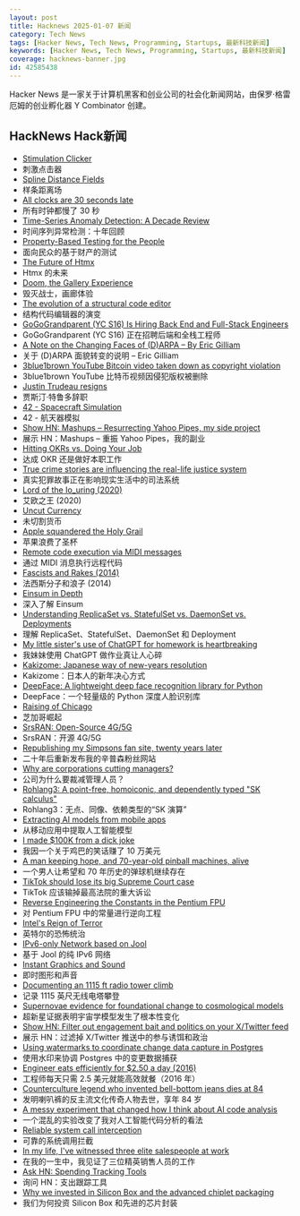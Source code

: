 ```yaml
---
layout: post
title: Hacknews 2025-01-07 新闻
category: Tech News
tags: [Hacker News, Tech News, Programming, Startups, 最新科技新闻]
keywords: [Hacker News, Tech News, Programming, Startups, 最新科技新闻]
coverage: hacknews-banner.jpg
id: 42585438
---
```


Hacker News 是一家关于计算机黑客和创业公司的社会化新闻网站，由保罗·格雷厄姆的创业孵化器 Y Combinator 创建。

## HackNews Hack新闻

- [Stimulation Clicker](https://neal.fun/stimulation-clicker/)
- 刺激点击器
- [Spline Distance Fields](https://zone.dog/braindump/spline_fields/)
- 样条距离场
- [All clocks are 30 seconds late](https://victorpoughon.fr/all-clocks-are-30-seconds-late/)
- 所有时钟都慢了 30 秒
- [Time-Series Anomaly Detection: A Decade Review](https://arxiv.org/abs/2412.20512)
- 时间序列异常检测：十年回顾
- [Property-Based Testing for the People](https://repository.upenn.edu/entities/publication/72ca3499-c5f6-4fc1-b5a3-9d66d8dd534e)
- 面向民众的基于财产的测试
- [The Future of Htmx](https://htmx.org/essays/future/)
- Htmx 的未来
- [Doom, the Gallery Experience](https://bobatealee.itch.io/doom-the-gallery-experience)
- 毁灭战士，画廊体验
- [The evolution of a structural code editor](https://crowdhailer.me/2025-01-02/the-evolution-of-a-structural-code-editor/)
- 结构代码编辑器的演变
- [GoGoGrandparent (YC S16) Is Hiring Back End and Full-Stack Engineers]()
- GoGoGrandparent (YC S16) 正在招聘后端和全栈工程师
- [A Note on the Changing Faces of (D)ARPA – By Eric Gilliam](https://www.freaktakes.com/p/a-note-on-the-changing-faces-of-darpa)
- 关于 (D)ARPA 面貌转变的说明 – Eric Gilliam
- [3blue1brown YouTube Bitcoin video taken down as copyright violation](https://twitter.com/3blue1brown/status/1876291319955398799)
- 3blue1brown YouTube 比特币视频因侵犯版权被删除
- [Justin Trudeau resigns](https://www.bbc.com/news/live/clyjmy7vl64t)
- 贾斯汀·特鲁多辞职
- [42 - Spacecraft Simulation](https://github.com/ericstoneking/42)
- 42 - 航天器模拟
- [Show HN: Mashups – Resurrecting Yahoo Pipes, my side project](https://www.mashups.io)
- 展示 HN：Mashups – 重振 Yahoo Pipes，我的副业
- [Hitting OKRs vs. Doing Your Job](https://jessitron.com/2025/01/05/hitting-okrs-vs-doing-your-job/)
- 达成 OKR 还是做好本职工作
- [True crime stories are influencing the real-life justice system](https://www.cbc.ca/lite/story/1.7421943)
- 真实犯罪故事正在影响现实生活中的司法系统
- [Lord of the Io_uring (2020)](https://unixism.net/loti/index.html)
- 艾欧之王 (2020)
- [Uncut Currency](https://www.usmint.gov/paper-currency/uncut-currency/)
- 未切割货币
- [Apple squandered the Holy Grail](https://xeiaso.net/blog/2025/squandered-holy-grail/)
- 苹果浪费了圣杯
- [Remote code execution via MIDI messages](https://psi3.ru/blog/swl01u/)
- 通过 MIDI 消息执行远程代码
- [Fascists and Rakes (2014)](http://reasonableapproximation.net/2014/01/04/facists-and-rakes.html)
- 法西斯分子和浪子 (2014)
- [Einsum in Depth](https://einsum.joelburget.com/)
- 深入了解 Einsum
- [Understanding ReplicaSet vs. StatefulSet vs. DaemonSet vs. Deployments](https://abhisman.notion.site/Understanding-ReplicaSet-vs-StatefulSet-vs-DaemonSet-vs-Deployments-a521f9a46ea446219d98be4972f2e16e)
- 理解 ReplicaSet、StatefulSet、DaemonSet 和 Deployment
- [My little sister's use of ChatGPT for homework is heartbreaking](https://old.reddit.com/r/ChatGPT/comments/1hun3e4/my_little_sisters_use_of_chatgpt_for_homework_is/)
- 我妹妹使用 ChatGPT 做作业真让人心碎
- [Kakizome: Japanese way of new-years resolution](https://harimus.github.io//2025/01/02/kakizome.html)
- Kakizome：日本人的新年决心方式
- [DeepFace: A lightweight deep face recognition library for Python](https://github.com/serengil/deepface)
- DeepFace：一个轻量级的 Python 深度人脸识别库
- [Raising of Chicago](https://en.wikipedia.org/wiki/Raising_of_Chicago)
- 芝加哥崛起
- [SrsRAN: Open-Source 4G/5G](https://github.com/srsran)
- SrsRAN：开源 4G/5G
- [Republishing my Simpsons fan site, twenty years later](https://www.bingeclock.com/blog/post/republishing-my-simpsons-fan-site-twenty-years-later)
- 二十年后重新发布我的辛普森粉丝网站
- [Why are corporations cutting managers?](https://arnoldkling.substack.com/p/why-are-corporations-cutting-managers)
- 公司为什么要裁减管理人员？
- [Rohlang3: A point-free, homoiconic, and dependently typed "SK calculus"](https://rohan.ga/blog/rohlang3/)
- Rohlang3：无点、同像、依赖类型的“SK 演算”
- [Extracting AI models from mobile apps](https://altayakkus.substack.com/p/you-wouldnt-download-an-ai)
- 从移动应用中提取人工智能模型
- [I made $100K from a dick joke](https://imgur.com/gallery/KZ4u3c4)
- 我因一个关于鸡巴的笑话赚了 10 万美元
- [A man keeping hope, and 70-year-old pinball machines, alive](https://arstechnica.com/gaming/2025/01/meet-the-man-keeping-hope-and-70-year-old-pinball-machines-alive/)
- 一个男人让希望和 70 年历史的弹球机继续存在
- [TikTok should lose its big Supreme Court case](https://www.vox.com/scotus/393199/tiktok-supreme-court-first-amendment)
- TikTok 应该输掉最高法院的重大诉讼
- [Reverse Engineering the Constants in the Pentium FPU](http://www.righto.com/2025/01/pentium-floating-point-ROM.html)
- 对 Pentium FPU 中的常量进行逆向工程
- [Intel's Reign of Terror](https://www.youtube.com/watch?v=TdSAuYCcs_o)
- 英特尔的恐怖统治
- [IPv6-only Network based on Jool](https://taoshu.in/unix/jool-nat64.html)
- 基于 Jool 的纯 IPv6 网络
- [Instant Graphics and Sound](https://breakintochat.com/blog/category/instant-graphics-and-sound/)
- 即时图形和声音
- [Documenting an 1115 ft radio tower climb](https://www.jeffgeerling.com/blog/2024/documenting-1115-ft-radio-tower-climb)
- 记录 1115 英尺无线电塔攀登
- [Supernovae evidence for foundational change to cosmological models](https://academic.oup.com/mnrasl/article/537/1/L55/7926647)
- 超新星证据表明宇宙学模型发生了根本性变化
- [Show HN: Filter out engagement bait and politics on your X/Twitter feed](https://unbaited.danielpetho.com)
- 展示 HN：过滤掉 X/Twitter 推送中的参与诱饵和政治
- [Using watermarks to coordinate change data capture in Postgres](https://blog.sequinstream.com/using-watermarks-to-coordinate-change-data-capture-in-postgres/)
- 使用水印来协调 Postgres 中的变更数据捕获
- [Engineer eats efficiently for $2.50 a day (2016)](https://futureboy.us/blog/twofifty.html)
- 工程师每天只需 2.5 美元就能高效就餐（2016 年）
- [Counterculture legend who invented bell-bottom jeans dies at 84](https://www.sfgate.com/local/article/peggy-caserta-obituary-sf-bell-bottom-jeans-19976707.php)
- 发明喇叭裤的反主流文化传奇人物去世，享年 84 岁
- [A messy experiment that changed how I think about AI code analysis](https://nmn.gl/blog/ai-senior-developer)
- 一个混乱的实验改变了我对人工智能代码分析的看法
- [Reliable system call interception](https://blog.mggross.com/intercepting-syscalls/)
- 可靠的系统调用拦截
- [In my life, I've witnessed three elite salespeople at work](https://slate.com/life/2024/12/work-jobs-sales-telemarketing-america.html)
- 在我的一生中，我见证了三位精英销售人员的工作
- [Ask HN: Spending Tracking Tools]()
- 询问 HN：支出跟踪工具
- [Why we invested in Silicon Box and the advanced chiplet packaging](https://medium.com/@heng.huang/why-we-invested-in-silicon-box-and-advanced-chiplet-packaging-3d1905c6ec2e)
- 我们为何投资 Silicon Box 和先进的芯片封装


